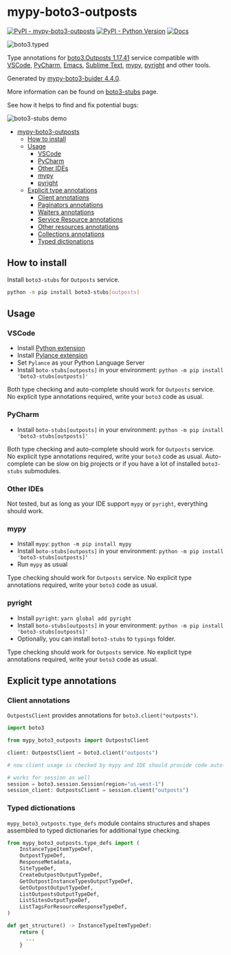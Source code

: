 # mypy-boto3-outposts

[![PyPI - mypy-boto3-outposts](https://img.shields.io/pypi/v/mypy-boto3-outposts.svg?color=blue)](https://pypi.org/project/mypy-boto3-outposts)
[![PyPI - Python Version](https://img.shields.io/pypi/pyversions/mypy-boto3-outposts.svg?color=blue)](https://pypi.org/project/mypy-boto3-outposts)
[![Docs](https://img.shields.io/readthedocs/mypy-boto3-builder.svg?color=blue)](https://mypy-boto3-builder.readthedocs.io/)

![boto3.typed](https://github.com/vemel/mypy_boto3_builder/raw/master/logo.png)

Type annotations for
[boto3.Outposts 1.17.41](https://boto3.amazonaws.com/v1/documentation/api/1.17.41/reference/services/outposts.html#Outposts) service
compatible with
[VSCode](https://code.visualstudio.com/),
[PyCharm](https://www.jetbrains.com/pycharm/),
[Emacs](https://www.gnu.org/software/emacs/),
[Sublime Text](https://www.sublimetext.com/),
[mypy](https://github.com/python/mypy),
[pyright](https://github.com/microsoft/pyright)
and other tools.

Generated by [mypy-boto3-buider 4.4.0](https://github.com/vemel/mypy_boto3_builder).

More information can be found on [boto3-stubs](https://pypi.org/project/boto3-stubs/) page.

See how it helps to find and fix potential bugs:

![boto3-stubs demo](https://github.com/vemel/mypy_boto3_builder/raw/master/demo.gif)

- [mypy-boto3-outposts](#mypy-boto3-outposts)
  - [How to install](#how-to-install)
  - [Usage](#usage)
    - [VSCode](#vscode)
    - [PyCharm](#pycharm)
    - [Other IDEs](#other-ides)
    - [mypy](#mypy)
    - [pyright](#pyright)
  - [Explicit type annotations](#explicit-type-annotations)
    - [Client annotations](#client-annotations)
    - [Paginators annotations](#paginators-annotations)
    - [Waiters annotations](#waiters-annotations)
    - [Service Resource annotations](#service-resource-annotations)
    - [Other resources annotations](#other-resources-annotations)
    - [Collections annotations](#collections-annotations)
    - [Typed dictionations](#typed-dictionations)

## How to install

Install `boto3-stubs` for `Outposts` service.

```bash
python -m pip install boto3-stubs[outposts]
```

## Usage

### VSCode

- Install [Python extension](https://marketplace.visualstudio.com/items?itemName=ms-python.python)
- Install [Pylance extension](https://marketplace.visualstudio.com/items?itemName=ms-python.vscode-pylance)
- Set `Pylance` as your Python Language Server
- Install `boto-stubs[outposts]` in your environment: `python -m pip install 'boto3-stubs[outposts]'`

Both type checking and auto-complete should work for `Outposts` service.
No explicit type annotations required, write your `boto3` code as usual.

### PyCharm

- Install `boto-stubs[outposts]` in your environment: `python -m pip install 'boto3-stubs[outposts]'`

Both type checking and auto-complete should work for `Outposts` service.
No explicit type annotations required, write your `boto3` code as usual.
Auto-complete can be slow on big projects or if you have a lot of installed `boto3-stubs` submodules.

### Other IDEs

Not tested, but as long as your IDE support `mypy` or `pyright`, everything should work.

### mypy

- Install `mypy`: `python -m pip install mypy`
- Install `boto-stubs[outposts]` in your environment: `python -m pip install 'boto3-stubs[outposts]'`
- Run `mypy` as usual

Type checking should work for `Outposts` service.
No explicit type annotations required, write your `boto3` code as usual.

### pyright

- Install `pyright`: `yarn global add pyright`
- Install `boto-stubs[outposts]` in your environment: `python -m pip install 'boto3-stubs[outposts]'`
- Optionally, you can install `boto3-stubs` to `typings` folder.

Type checking should work for `Outposts` service.
No explicit type annotations required, write your `boto3` code as usual.

## Explicit type annotations

### Client annotations

`OutpostsClient` provides annotations for `boto3.client("outposts")`.

```python
import boto3

from mypy_boto3_outposts import OutpostsClient

client: OutpostsClient = boto3.client("outposts")

# now client usage is checked by mypy and IDE should provide code auto-complete

# works for session as well
session = boto3.session.Session(region="us-west-1")
session_client: OutpostsClient = session.client("outposts")
```








### Typed dictionations

`mypy_boto3_outposts.type_defs` module contains structures and shapes assembled
to typed dictionaries for additional type checking.

```python
from mypy_boto3_outposts.type_defs import (
    InstanceTypeItemTypeDef,
    OutpostTypeDef,
    ResponseMetadata,
    SiteTypeDef,
    CreateOutpostOutputTypeDef,
    GetOutpostInstanceTypesOutputTypeDef,
    GetOutpostOutputTypeDef,
    ListOutpostsOutputTypeDef,
    ListSitesOutputTypeDef,
    ListTagsForResourceResponseTypeDef,
)

def get_structure() -> InstanceTypeItemTypeDef:
    return {
      ...
    }
```
